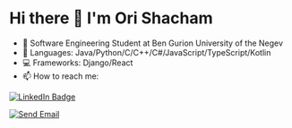 # Hi there 👋 I'm Ori Shacham

- 🌱 Software Engineering Student at Ben Gurion University of the Negev
- :page_with_curl: Languages: Java/Python/C/C++/C#/JavaScript/TypeScript/Kotlin
- :computer: Frameworks: Django/React
- 📫 How to reach me: 
<div id="badges">
  <a href="https://www.linkedin.com/in/ori-shacham-5b995131/">
    <img src="https://img.shields.io/badge/LinkedIn-blue?style=for-the-badge&logo=linkedin&logoColor=white" alt="LinkedIn Badge"/>
  </a>
</div>

[![Send Email](https://img.shields.io/badge/Send%20Email-orishac@gmail.com-blue)](mailto:orishac@gmail.com)


